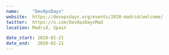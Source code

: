 ```yaml
---
name:     "DevOpsDays"
website:  https://devopsdays.org/events/2020-madrid/welcome/
twitter:  https://x.com/DevOpsDaysMad
location: Madrid, Spain

date_start: 2020-02-21
date_end:   2020-02-21
---
```

